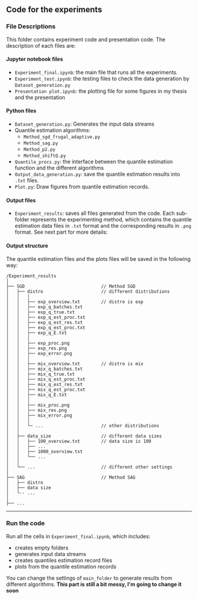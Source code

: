 ## Code for the experiments

### File Descriptions

This folder contains experiment code and presentation code. The description of each files are:

#### Jupyter notebook files

- `Experiment_final.ipynb`: the main file that runs all the experiments.
- `Experiment_test.ipynb`: the testing files to check the data generation by `Dataset_generation.py`
- `Presentation plot.ipynb`: the plotting file for some figures in my thesis and the presentation

#### Python files

- `Dataset_generation.py`: Generates the input data streams
- Quantile estimation algorithms: 
  - `Method_sgd_frugal_adaptive.py`
  - `Method_sag.py`
  - `Method_p2.py`
  - `Method_shiftQ.py`
- `Quantile_procs.py`: the interface between the quantile estimation function and the different algorithms
- `Output_data_generation.py`: save the quantile estimation results into `.txt` files.
- `Plot.py`: Draw figures from quantile estimation records.

#### Output files

- `Experiment_results`: saves all files generated from the code. Each sub-folder represents the experimenting method, which contains the quantile estimation data files in `.txt` format and the corresponding results in `.png` format. See next part for more details:

#### Output structure

The quantile estimation files and the plots files will be saved in the following way:
```
/Experiment_results
│
├── SGD                             // Method SGD
│   ├── distro                      // different distributions
│   │   │
│   │   ├── exp_overview.txt        // distro is exp
│   │   ├── exp_q_batches.txt
│   │   ├── exp_q_true.txt
│   │   ├── exp_q_est_proc.txt
│   │   ├── exp_q_est_res.txt
│   │   ├── exp_q_est_proc.txt
│   │   ├── exp_q_E.txt
│   │   │
│   │   ├── exp_proc.png
│   │   ├── exp_res.png
│   │   ├── exp_error.png
│   │   │
│   │   ├── mix_overview.txt        // distro is mix
│   │   ├── mix_q_batches.txt
│   │   ├── mix_q_true.txt
│   │   ├── mix_q_est_proc.txt
│   │   ├── mix_q_est_res.txt
│   │   ├── mix_q_est_proc.txt
│   │   ├── mix_q_E.txt
│   │   │
│   │   ├── mix_proc.png
│   │   ├── mix_res.png
│   │   ├── mix_error.png
│   │   │
│   │   └─ ...                      // other distributions
│   │   
│   ├── data_size                   // different data sizes
│   │   ├── 100_overview.txt        // data size is 100
│   │   ├── ...
│   │   ├── 1000_overview.txt
│   │   └── ...
│   │
│   └── ...                         // different other settings
│
├── SAG                             // Method SAG
│   ├── distro
│   ├── data size
│   └-- ...
│
├── ...
```
---

### Run the code

Run all the cells in `Experiment_final.ipynb`, which includes:

- creates empty folders
- generates input data streams
- creates quantiles estimation record files
- plots from the quantile estimation records

You can change the settings of `main_folder` to generate results from different algorithms.
**This part is still a bit messy, I'm going to change it soon**
